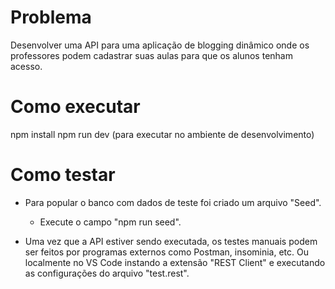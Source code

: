 # Problema

Desenvolver uma API para uma aplicação de blogging dinâmico onde os professores podem cadastrar suas aulas para que os alunos tenham acesso.

# Como executar
npm install
npm run dev (para executar no ambiente de desenvolvimento)

# Como testar
- Para popular o banco com dados de teste foi criado um arquivo "Seed".
    - Execute o campo "npm run seed".

- Uma vez que a API estiver sendo executada, os testes manuais podem ser feitos por programas externos como Postman, insominia, etc. Ou localmente no VS Code instando a extensão "REST Client" e executando as configurações do arquivo "test.rest".
